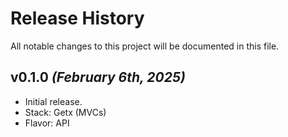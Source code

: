 # Release History

All notable changes to this project will be documented in this file.

## v0.1.0 _(February 6th, 2025)_

- Initial release.
- Stack: Getx (MVCs)
- Flavor: API
